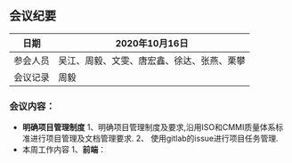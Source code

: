 ## 会议纪要
| 日期 | 2020年10月16日 |
|---|---|
|参会人员|吴江、周毅、文雯、唐宏鑫、徐达、张燕、栗攀|
|会议记录|周毅|
### 会议内容：
- **明确项目管理制度**
1、明确项目管理制度及要求,沿用ISO和CMMI质量体系标准进行项目管理及文档管理要求. 
2、 使用gitlab的issue进行项目任务管理.
- 本周工作内容
1、**前端**：
